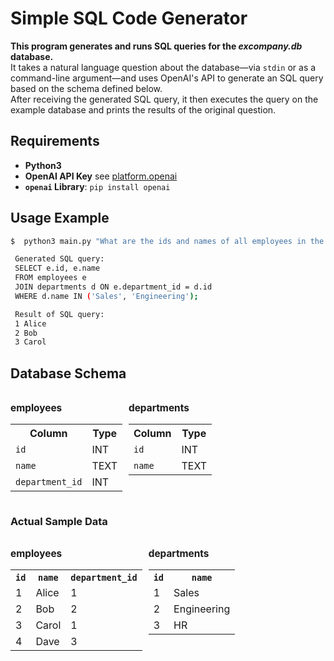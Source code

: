 # Simple SQL Code Generator

**This program generates and runs SQL queries for the _excompany.db_ database.**  
It takes a natural language question about the database—via `stdin` or as a command-line argument—and uses OpenAI's API to generate an SQL query based on the schema defined below.     
After receiving the generated SQL query, it then executes the query on the example database and prints the results of the original question.

## Requirements
* **Python3**
* **OpenAI API Key**
  see <a href="https://platform.openai.com">platform.openai</a>
* **`openai` Library**: ```pip install openai```

## Usage Example

```bash
$  python3 main.py "What are the ids and names of all employees in the sales and engineering department?"
```

```bash
 Generated SQL query:
 SELECT e.id, e.name
 FROM employees e
 JOIN departments d ON e.department_id = d.id
 WHERE d.name IN ('Sales', 'Engineering');
```

```bash
 Result of SQL query:
 1 Alice 
 2 Bob 
 3 Carol 
```

## Database Schema

<div style="display: flex; gap: 10px; font-size: 1.1em">

<div>

<b>employees</b>

<table>
  <tr><th>Column</th><th>Type</th></tr>
  <tr><td><code>id</code></td><td>INT</td></tr>
  <tr><td><code>name</code></td><td>TEXT</td></tr>
  <tr><td><code>department_id</code></td><td>INT</td></tr>
</table>
</div>

<div>

<b>departments</b>

<table>
  <tr><th>Column</th><th>Type</th></tr>
  <tr><td><code>id</code></td><td>INT</td></tr>
  <tr><td><code>name</code></td><td>TEXT</td></tr>
</table>
</div>

</div>

### Actual Sample Data

<div style="display: flex; gap: 10px; font-size: 1.1em">

<div>

<b>employees</b>

<table>
  <tr><th><code>id</code></th><th><code>name</code></th><th><code>department_id</code></th></tr>
  <tr><td>1</td><td>Alice</td><td>1</td></tr>
  <tr><td>2</td><td>Bob</td><td>2</td></tr>
  <tr><td>3</td><td>Carol</td><td>1</td></tr>
  <tr><td>4</td><td>Dave</td><td>3</td></tr>
</table>

</div>

<div>

<b>departments</b>

<table>
  <tr><th><code>id</code></th><th><code>name</code></th></tr>
  <tr><td>1</td><td>Sales</td></tr>
  <tr><td>2</td><td>Engineering</td></tr>
  <tr><td>3</td><td>HR</td></tr>
</table>

</div>

</div>